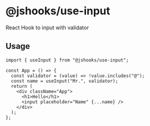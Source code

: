 # @jshooks/use-input

React Hook to input with validator

## Usage

```
import { useInput } from "@jshooks/use-input";

const App = () => {
  const validator = (value) => !value.includes("@");
  const name = useInput("Mr.", validator);
  return (
    <div className="App">
      <h1>Hello</h1>
      <input placeholder="Name" {...name} />
    </div>
  );
};
```